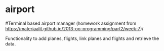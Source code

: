 # airport

#Terminal based airport manager (homework assignment from https://materiaalit.github.io/2013-oo-programming/part2/week-7)/

Functionality to add planes, flights, link planes and flights and retrieve the data.
